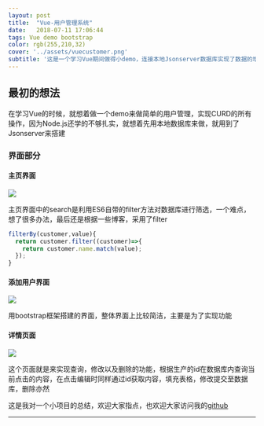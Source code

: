 ```yaml
---
layout: post
title:  "Vue-用户管理系统"
date:   2018-07-11 17:06:44
tags: Vue demo bootstrap
color: rgb(255,210,32)
cover: '../assets/vuecustomer.png'
subtitle: '这是一个学习Vue期间做得小demo，连接本地Jsonserver数据库实现了数据的增删改查功能，用的是vue-resource请求数据'
---
```

## 最初的想法
在学习Vue的时候，就想着做一个demo来做简单的用户管理，实现CURD的所有操作，因为Node.js还学的不够扎实，就想着先用本地数据库来做，就用到了Jsonserver来搭建

### 界面部分

#### 主页界面
![](http://phcdkzm5f.bkt.clouddn.com/vuecustomer.png)

主页界面中的search是利用ES6自带的filter方法对数据库进行筛选，一个难点，想了很多办法，最后还是根据一些博客，采用了filter

```javascript
filterBy(customer,value){
  return customer.filter((customer)=>{
    return customer.name.match(value);
  });
}
```

#### 添加用户界面
![](http://phcdkzm5f.bkt.clouddn.com/customer1.png)

用bootstrap框架搭建的界面，整体界面上比较简洁，主要是为了实现功能

#### 详情页面

![](http://phcdkzm5f.bkt.clouddn.com/customer3.png)

这个页面就是来实现查询，修改以及删除的功能，根据生产的id在数据库内查询当前点击的内容，在点击编辑时同样通过id获取内容，填充表格，修改提交至数据库，删除亦然

这是我对一个小项目的总结，欢迎大家指点，也欢迎大家访问我的[github](https://github.com/onlyhyc)

---
